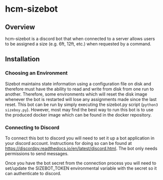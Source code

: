 # hcm-sizebot

## Overview
hcm-sizebot is a discord bot that when connected to a server allows users to be assigned a 
size (e.g. 6ft, 12ft, etc.) when requested by a command.

## Installation

### Choosing an Environment
Sizebot maintains state information using a configuration file on disk and therefore must 
have the ability to read and write from disk from one run to another. Therefore, some 
environments which will reset the disk image whenever the bot is restarted will lose any
assignments made since the last reset. This bot can be run by simply executing the sizebot.py
script (`python3 sizeboy.py`). However, most may find the best way to run this bot is to 
use the produced docker image which can be found in the docker repository.

### Connecting to Discord
To connect this bot to discord you will need to set it up a bot application in your discord
account. Instructions for doing so can be found at 
https://discordpy.readthedocs.io/en/latest/discord.html. The bot only needs permissions 
to send messages.
 
Once you have the bot secret from the connection process you will need to set/update the
SIZEBOT_TOKEN environmental variable with the secret so it can authenticate to discord.

